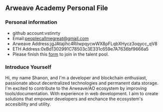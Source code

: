 ## Arweave Academy Personal File

### Personal information

- github account:vstinrty
- Email:peoplecallmegreat@gmail.com
- Arweave Address:jgJAtajihc4RilwpqycwWX8pFLqbXHycz3oqycc_qV8
- ETH Address:0xBd1302991C78503c3E331c659e7A7636bf9666a5
- Please finish this [form](https://docs.google.com/forms/d/e/1FAIpQLSfWA5fIIcBgmRppm3jNz5vmf9Mai_QMVil-2pO4r7YKn_Zhtw/viewform?usp=sf_link) to join in the talent pool.

### Introduce Yourself
Hi, my name Shanon, and I'm a developer and blockchain enthusiast, passionate about decentralized technologies and permanent data storage. I'm excited to contribute to the Arweave/AO ecosystem by improving tools/documentation. With experience in web development. I aim to create solutions that empower developers and enchance the ecosystem's accesibility and utility.